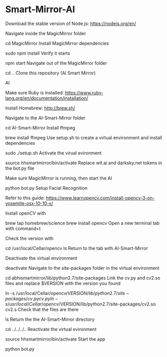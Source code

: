 # Smart-Mirror-AI
Download the stable version of Node.js: https://nodejs.org/en/

Navigate inside the MagicMirror folder

cd MagicMirror
Install MagicMirror dependencies

sudo npm install
Verify it starts

npm start
Navigate out of the MagicMirror folder

cd ..
Clone this repository (AI Smart Mirror)


AI

Make sure Ruby is installed: https://www.ruby-lang.org/en/documentation/installation/

Install Homebrew: http://brew.sh/

Navigate to the AI-Smart-Mirror folder

cd AI-Smart-Mirror
Install ffmpeg

brew install ffmpeg
Use setup.sh to create a virtual environment and install dependencies

sudo ./setup.sh
Activate the virual evironment

source hhsmartmirror/bin/activate
Replace wit.ai and darksky.net tokens in the bot.py file

Make sure MagicMirror is running, then start the AI

python bot.py
Setup Facial Recognition

Refer to this guide: https://www.learnopencv.com/install-opencv-3-on-yosemite-osx-10-10-x/

Install openCV with

brew tap homebrew/science
brew install opencv
Open a new terminal tab with command+t

Check the version with

cd /usr/local/Cellar/opencv
ls
Return to the tab with AI-Smart-Mirror

Deactivate the virtual environment

deactivate
Navigate to the site-packages folder in the virtual environment

cd abhismartmirror/lib/python2.7/site-packages
Link the cv.py and cv2.so files and replace $VERSION with the version you found

ln -s /usr/local/Cellar/opencv/$VERSION/lib/python2.7/site-packages/cv.py cv.py
ln -s /usr/local/Cellar/opencv/$VERSION/lib/python2.7/site-packages/cv2.so cv2.s
Check that the files are there

ls
Return the the AI-Smart-Mirror directory

cd ../../../..
Reactivate the virtual evironment

source hhsmartmirror/bin/activate
Start the app

python bot.py
